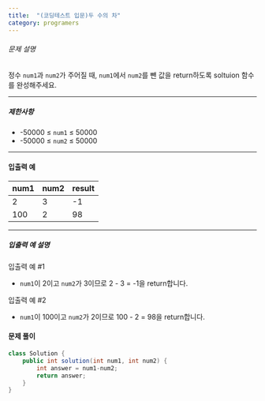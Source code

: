 ```yaml
---
title:  "(코딩테스트 입문)두 수의 차"
category: programers
---
```



###### 문제 설명

정수 `num1`과 `num2`가 주어질 때, `num1`에서 `num2`를 뺀 값을 return하도록 soltuion 함수를 완성해주세요.

------

##### 제한사항

- -50000 ≤ `num1` ≤ 50000
- -50000 ≤ `num2` ≤ 50000

------

#### 입출력 예

| num1 | num2 | result |
| ---- | ---- | ------ |
| 2    | 3    | -1     |
| 100  | 2    | 98     |

------

##### 입출력 예 설명

입출력 예 #1

- `num1`이 2이고 `num2`가 3이므로 2 - 3 = -1을 return합니다.

입출력 예 #2

- `num1`이 100이고 `num2`가 2이므로 100 - 2 = 98을 return합니다.



#### 문제 풀이

```java
class Solution {
    public int solution(int num1, int num2) {
        int answer = num1-num2;
        return answer;
    }
}
```



